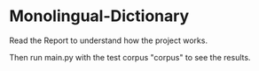 # Monolingual-Dictionary

Read the Report to understand how the project works. 

Then run main.py with the test corpus "corpus" to see the results.
